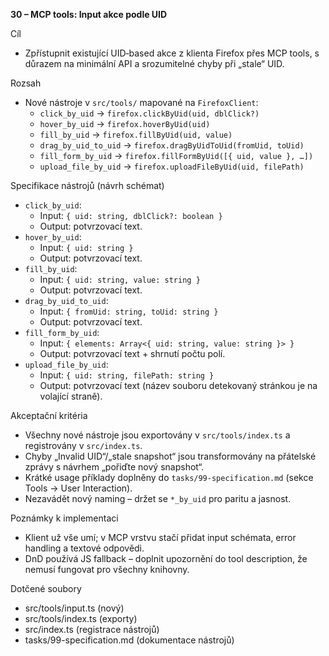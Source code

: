 **30 – MCP tools: Input akce podle UID**

Cíl

- Zpřístupnit existující UID‑based akce z klienta Firefox přes MCP tools, s důrazem na minimální API a srozumitelné chyby při „stale“ UID.

Rozsah

- Nové nástroje v `src/tools/` mapované na `FirefoxClient`:
  - `click_by_uid` → `firefox.clickByUid(uid, dblClick?)`
  - `hover_by_uid` → `firefox.hoverByUid(uid)`
  - `fill_by_uid` → `firefox.fillByUid(uid, value)`
  - `drag_by_uid_to_uid` → `firefox.dragByUidToUid(fromUid, toUid)`
  - `fill_form_by_uid` → `firefox.fillFormByUid([{ uid, value }, …])`
  - `upload_file_by_uid` → `firefox.uploadFileByUid(uid, filePath)`

Specifikace nástrojů (návrh schémat)

- `click_by_uid`:
  - Input: `{ uid: string, dblClick?: boolean }`
  - Output: potvrzovací text.
- `hover_by_uid`:
  - Input: `{ uid: string }`
  - Output: potvrzovací text.
- `fill_by_uid`:
  - Input: `{ uid: string, value: string }`
  - Output: potvrzovací text.
- `drag_by_uid_to_uid`:
  - Input: `{ fromUid: string, toUid: string }`
  - Output: potvrzovací text.
- `fill_form_by_uid`:
  - Input: `{ elements: Array<{ uid: string, value: string }> }`
  - Output: potvrzovací text + shrnutí počtu polí.
- `upload_file_by_uid`:
  - Input: `{ uid: string, filePath: string }`
  - Output: potvrzovací text (název souboru detekovaný stránkou je na volající straně).

Akceptační kritéria

- Všechny nové nástroje jsou exportovány v `src/tools/index.ts` a registrovány v `src/index.ts`.
- Chyby „Invalid UID“/„stale snapshot“ jsou transformovány na přátelské zprávy s návrhem „pořiďte nový snapshot“.
- Krátké usage příklady doplněny do `tasks/99-specification.md` (sekce Tools → User Interaction).
- Nezavádět nový naming – držet se `*_by_uid` pro paritu a jasnost.

Poznámky k implementaci

- Klient už vše umí; v MCP vrstvu stačí přidat input schémata, error handling a textové odpovědi.
- DnD používá JS fallback – doplnit upozornění do tool description, že nemusí fungovat pro všechny knihovny.

Dotčené soubory

- src/tools/input.ts (nový)
- src/tools/index.ts (exporty)
- src/index.ts (registrace nástrojů)
- tasks/99-specification.md (dokumentace nástrojů)


